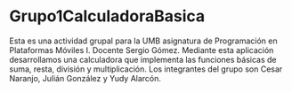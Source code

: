 # Grupo1CalculadoraBasica

Esta es una actividad grupal para la UMB asignatura de Programación en Plataformas Móviles I. Docente Sergio Gómez.
Mediante esta aplicación desarrollamos una calculadora que implementa las funciones básicas de suma, resta, división y multiplicación.
Los integrantes del grupo son Cesar Naranjo, Julián González y Yudy Alarcón.
